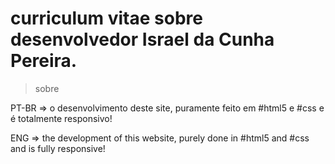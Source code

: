 <h1>curriculum vitae sobre desenvolvedor Israel da Cunha Pereira.</h1>

> sobre
<p>PT-BR => o desenvolvimento deste site, puramente feito em #html5 e #css e é totalmente responsivo!</p>
<p>ENG => the development of this website, purely done in #html5 and #css and is fully responsive!
<br>

